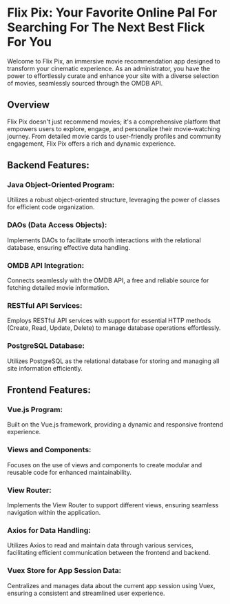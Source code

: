 # Flix Pix: Your Favorite Online Pal For Searching For The Next Best Flick For You 
Welcome to Flix Pix, an immersive movie recommendation app designed to transform your cinematic experience. As an administrator, you have the power to effortlessly curate and enhance your site with a diverse selection of movies, seamlessly sourced through the OMDB API.

## Overview
Flix Pix doesn't just recommend movies; it's a comprehensive platform that empowers users to explore, engage, and personalize their movie-watching journey. From detailed movie cards to user-friendly profiles and community engagement, Flix Pix offers a rich and dynamic experience.


## Backend Features:

### Java Object-Oriented Program:
Utilizes a robust object-oriented structure, leveraging the power of classes for efficient code organization.

### DAOs (Data Access Objects):
Implements DAOs to facilitate smooth interactions with the relational database, ensuring effective data handling.

### OMDB API Integration:
Connects seamlessly with the OMDB API, a free and reliable source for fetching detailed movie information.

### RESTful API Services:
Employs RESTful API services with support for essential HTTP methods (Create, Read, Update, Delete) to manage database operations effortlessly.

### PostgreSQL Database:
Utilizes PostgreSQL as the relational database for storing and managing all site information efficiently.


## Frontend Features:

### Vue.js Program:
Built on the Vue.js framework, providing a dynamic and responsive frontend experience.

### Views and Components:
Focuses on the use of views and components to create modular and reusable code for enhanced maintainability.

### View Router:
Implements the View Router to support different views, ensuring seamless navigation within the application.

### Axios for Data Handling:
Utilizes Axios to read and maintain data through various services, facilitating efficient communication between the frontend and backend.

### Vuex Store for App Session Data:
Centralizes and manages data about the current app session using Vuex, ensuring a consistent and streamlined user experience.
